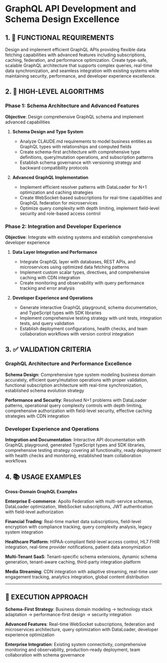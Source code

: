# GraphQL API Development and Schema Design Excellence

## 1. 🎯 FUNCTIONAL REQUIREMENTS

Design and implement efficient GraphQL APIs providing flexible data fetching capabilities with advanced features including subscriptions, caching, federation, and performance optimization. Create type-safe, scalable GraphQL architecture that supports complex queries, real-time data synchronization, and seamless integration with existing systems while maintaining security, performance, and developer experience excellence.

## 2. 🔄 HIGH-LEVEL ALGORITHMS

### Phase 1: Schema Architecture and Advanced Features
**Objective**: Design comprehensive GraphQL schema and implement advanced capabilities

1. **Schema Design and Type System**
   - Analyze CLAUDE.md requirements to model business entities as GraphQL types with relationships and computed fields
   - Create schema-first architecture with comprehensive type definitions, query/mutation operations, and subscription patterns
   - Establish schema governance with versioning strategy and backward compatibility protocols

2. **Advanced GraphQL Implementation**
   - Implement efficient resolver patterns with DataLoader for N+1 optimization and caching strategies
   - Create WebSocket-based subscriptions for real-time capabilities and GraphQL federation for microservices
   - Optimize query complexity with depth limiting, implement field-level security and role-based access control

### Phase 2: Integration and Developer Experience
**Objective**: Integrate with existing systems and establish comprehensive developer experience

1. **Data Layer Integration and Performance**
   - Integrate GraphQL layer with databases, REST APIs, and microservices using optimized data fetching patterns
   - Implement custom scalar types, directives, and comprehensive caching with CDN integration
   - Create monitoring and observability with query performance tracking and error analysis

2. **Developer Experience and Operations**
   - Generate interactive GraphQL playground, schema documentation, and TypeScript types with SDK libraries
   - Implement comprehensive testing strategy with unit tests, integration tests, and query validation
   - Establish deployment configurations, health checks, and team collaboration workflows with version control integration

## 3. ✅ VALIDATION CRITERIA

### GraphQL Architecture and Performance Excellence
**Schema Design**: Comprehensive type system modeling business domain accurately, efficient query/mutation operations with proper validation, functional subscription architecture with real-time synchronization, established schema evolution strategy

**Performance and Security**: Resolved N+1 problems with DataLoader patterns, operational query complexity controls with depth limiting, comprehensive authorization with field-level security, effective caching strategies with CDN integration

### Developer Experience and Operations
**Integration and Documentation**: Interactive API documentation with GraphQL playground, generated TypeScript types and SDK libraries, comprehensive testing strategy covering all functionality, ready deployment with health checks and monitoring, established team collaboration workflows

## 4. 📚 USAGE EXAMPLES

**Cross-Domain GraphQL Examples**

**Enterprise E-commerce**: Apollo Federation with multi-service schemas, DataLoader optimization, WebSocket subscriptions, JWT authentication with field-level authorization

**Financial Trading**: Real-time market data subscriptions, field-level encryption with compliance tracking, query complexity analysis, legacy system integration

**Healthcare Platform**: HIPAA-compliant field-level access control, HL7 FHIR integration, real-time provider notifications, patient data anonymization

**Multi-Tenant SaaS**: Tenant-specific schema extensions, dynamic schema generation, tenant-aware caching, third-party integration platform

**Media Streaming**: CDN integration with adaptive streaming, real-time user engagement tracking, analytics integration, global content distribution

---

## 🎯 EXECUTION APPROACH

**Schema-First Strategy**: Business domain modeling → technology stack adaptation → performance-first design → security integration

**Advanced Features**: Real-time WebSocket subscriptions, federation and microservices architecture, query optimization with DataLoader, developer experience optimization

**Enterprise Integration**: Existing system connectivity, comprehensive monitoring and observability, production-ready deployment, team collaboration with schema governance